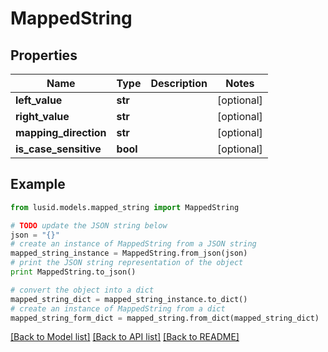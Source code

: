 # MappedString


## Properties
Name | Type | Description | Notes
------------ | ------------- | ------------- | -------------
**left_value** | **str** |  | [optional] 
**right_value** | **str** |  | [optional] 
**mapping_direction** | **str** |  | [optional] 
**is_case_sensitive** | **bool** |  | [optional] 

## Example

```python
from lusid.models.mapped_string import MappedString

# TODO update the JSON string below
json = "{}"
# create an instance of MappedString from a JSON string
mapped_string_instance = MappedString.from_json(json)
# print the JSON string representation of the object
print MappedString.to_json()

# convert the object into a dict
mapped_string_dict = mapped_string_instance.to_dict()
# create an instance of MappedString from a dict
mapped_string_form_dict = mapped_string.from_dict(mapped_string_dict)
```
[[Back to Model list]](../README.md#documentation-for-models) [[Back to API list]](../README.md#documentation-for-api-endpoints) [[Back to README]](../README.md)


